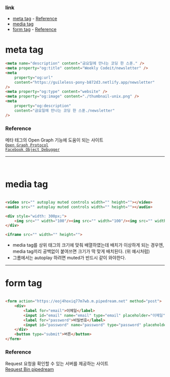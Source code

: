 
### link

- [meta tag](#meta-tag)
		- [Reference](#reference)
- [media tag](#media-tag)
- [form tag](#form-tag)
		- [Reference](#reference-1)


# meta tag

```html
<meta name="description" content="금요일에 만나는 코딩 한 스푼." />
<meta property="og:title" content="Weekly Codeit/newsletter" />
<meta
	property="og:url"
	content="https://guileless-pony-b872d3.netlify.app/newsletter"
/>
<meta property="og:type" content="website" />
<meta property="og:image" content="./thumbnail-unix.png" />
<meta
	property="og:description"
	content="금요일에 만나는 코딩 한 스푼./newsletter"
/>
```
### Reference
메타 테그의 Open Graph 기능에 도움이 되는 사이트  
[`Open Graph Protocol`](https://ogp.me/)   
[`Facebook Object Debugger`](https://developers.facebook.com/tools/debug/)

---
<br>

# media tag

```html

<video src="" autoplay muted controls width="" height=""></video>
<audio src="" autoplay muted controls width="" height=""></audio>

<div style="width: 300px;">
	<img src="" width="100"/><img src="" width="100"/><img src="" width="100"/>
</div>

<iframe src="" width="" height="">
```

* media tag를 상위 태그의 크기에 맞춰 배열하였는데 배치가 이상하게 되는 경우엔,
  media tag끼리 공백없이 붙여쓰면 크기가 딱 맞게 배치된다. (위 예시처럼)
* 그롬에서는 autoplay 하려면 muted가 반드시 같이 와야한다.

---

# form tag

```html

<form action="https://eoj4hoxiq77m7wb.m.pipedream.net" method="post">
	<div>
		<label for="email">이메일</label>
		<input id="email" name="email" type="email" placeholder="이메일" autocompleted="email" required />
		<label for="password">비밀번호</label>
		<input id="password" name="password" type="password" placeholder="비밀번호" autocompleted="password" required/>
	</div>
	<button type="submit">버튼</button>
</form>

```
### Reference
Request 요청을 확인할 수 있는 서버를 제공하는 사이트  
[Request Bin pipedream](https://pipedream.com/requestbin)
